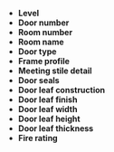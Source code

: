 - **Level**
- **Door number**
- **Room number**
- **Room name**
- **Door type**
- **Frame profile**
- **Meeting stile detail**
- **Door seals**
- **Door leaf construction**
- **Door leaf finish**
- **Door leaf width**
- **Door leaf height**
- **Door leaf thickness**
- **Fire rating**